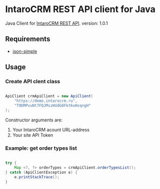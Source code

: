 IntaroCRM REST API client for Java
==================================

Java Client for [IntaroCRM REST API](http://docs.intarocrm.ru/rest-api/).
version: 1.0.1

Requirements
------------
* [json-simple](https://code.google.com/p/json-simple/)

Usage
------------

### Create API clent class

``` java

ApiClient crmApiClient = new ApiClient(
    "https://demo.intarocrm.ru",
    "T9DMPvuNt7FQJMszHUdG8Fkt6xHsqngH"
);
```
Constructor arguments are:

1. Your IntaroCRM acount URL-address
2. Your site API Token

### Example: get order types list

``` java

try {
    Map <?, ?> orderTypes = crmApiClient.orderTypesList();
} catch (ApiClientException e) {
    e.printStackTrace();
}

```